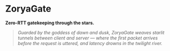 # ZoryaGate  

**Zero-RTT gatekeeping through the stars.**  
 
> *Guarded by the goddess of dawn and dusk, ZoryaGate weaves starlit tunnels between client and server — where the first packet arrives before the request is uttered, and latency drowns in the twilight river.* 

